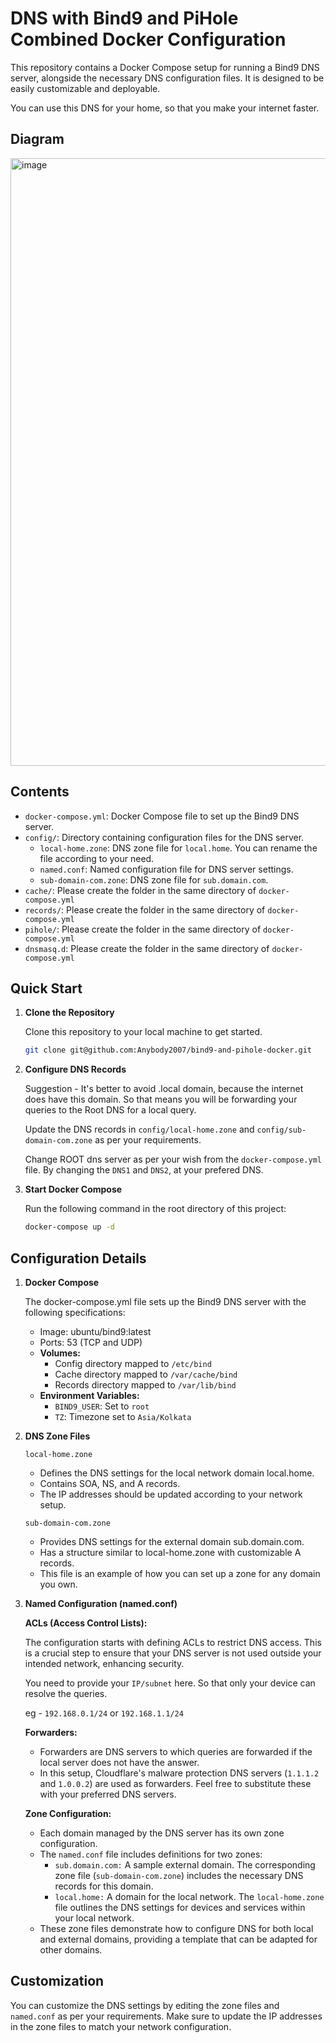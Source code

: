 # DNS with Bind9 and PiHole Combined Docker Configuration

This repository contains a Docker Compose setup for running a Bind9 DNS server, alongside the necessary DNS configuration files. It is designed to be easily customizable and deployable.

You can use this DNS for your home, so that you make your internet faster.

## Diagram

<img width="972" alt="image" src="https://github.com/Anybody2007/bind9-and-pihole-docker/assets/33482071/47364b15-2cf4-4868-8531-f582c6901d52">

## Contents

- `docker-compose.yml`: Docker Compose file to set up the Bind9 DNS server.
- `config/`: Directory containing configuration files for the DNS server.
  - `local-home.zone`: DNS zone file for `local.home`. You can rename the file according to your need.
  - `named.conf`: Named configuration file for DNS server settings.
  - `sub-domain-com.zone`: DNS zone file for `sub.domain.com`.
- `cache/`: Please create the folder in the same directory of `docker-compose.yml`
- `records/`: Please create the folder in the same directory of `docker-compose.yml`
- `pihole/`: Please create the folder in the same directory of `docker-compose.yml`
- `dnsmasq.d`: Please create the folder in the same directory of `docker-compose.yml`

  
## Quick Start

1. **Clone the Repository**

   Clone this repository to your local machine to get started.

   ```bash
   git clone git@github.com:Anybody2007/bind9-and-pihole-docker.git
   ```

2. **Configure DNS Records**

    Suggestion - It's better to avoid .local domain, because the internet does have this domain. So that means you will be forwarding your queries to the Root DNS for a local query.

    Update the DNS records in `config/local-home.zone` and `config/sub-domain-com.zone` as per your requirements.

    Change ROOT dns server as per your wish from the `docker-compose.yml` file. By changing the `DNS1` and `DNS2`, at your prefered DNS.
   
4. **Start Docker Compose**
   
    Run the following command in the root directory of this project:
    ```bash
    docker-compose up -d
    ```

## Configuration Details

1. **Docker Compose**

    The docker-compose.yml file sets up the Bind9 DNS server with the following specifications:

    - Image: ubuntu/bind9:latest
    - Ports: 53 (TCP and UDP)
    - **Volumes:**
      - Config directory mapped to `/etc/bind`
      - Cache directory mapped to `/var/cache/bind`
      - Records directory mapped to `/var/lib/bind`
    - **Environment Variables:**
      - `BIND9_USER`: Set to `root`
      - `TZ`: Timezone set to `Asia/Kolkata`

2. **DNS Zone Files**

    `local-home.zone`
   
    - Defines the DNS settings for the local network domain local.home.
    - Contains SOA, NS, and A records.
    - The IP addresses should be updated according to your network setup.
      
    `sub-domain-com.zone`
   
    - Provides DNS settings for the external domain sub.domain.com.
    - Has a structure similar to local-home.zone with customizable A records.
    - This file is an example of how you can set up a zone for any domain you own.
   
4. **Named Configuration (named.conf)**
   
    **ACLs (Access Control Lists):**

     The configuration starts with defining ACLs to restrict DNS access. This is a crucial step to ensure that your DNS server is not used outside your intended network, enhancing security.

     You need to provide your `IP/subnet` here. So that only your device can resolve the queries.

     eg - `192.168.0.1/24` or `192.168.1.1/24`

    **Forwarders:**

     - Forwarders are DNS servers to which queries are forwarded if the local server does not have the answer.
     - In this setup, Cloudflare's malware protection DNS servers (`1.1.1.2` and `1.0.0.2`) are used as forwarders. Feel free to substitute these with your preferred DNS servers.
       
    **Zone Configuration:**

      - Each domain managed by the DNS server has its own zone configuration.
      - The `named.conf` file includes definitions for two zones:
        - `sub.domain.com:` A sample external domain. The corresponding zone file (`sub-domain-com.zone`) includes the necessary DNS records for this domain.
        - `local.home:` A domain for the local network. The `local-home.zone` file outlines the DNS settings for devices and services within your local network.
      - These zone files demonstrate how to configure DNS for both local and external domains, providing a template that can be adapted for other domains.
  
## Customization

  You can customize the DNS settings by editing the zone files and `named.conf` as per your requirements. Make sure to update the IP addresses in the zone files to match your network configuration.
